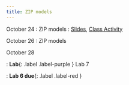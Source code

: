 ```yaml
---
title: ZIP models
---
```


October 24
: ZIP models
  : [Slides](https://sta214-f22.github.io/slides/lecture_22.pdf), [Class Activity](https://sta214-f22.github.io/class_activities/ca_lecture_22.html)

October 26
: ZIP models

October 28

: **Lab**{: .label .label-purple } Lab 7

: **Lab 6 due**{: .label .label-red }